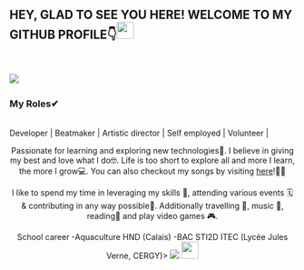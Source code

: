 <h2>HEY, GLAD TO SEE YOU HERE! WELCOME TO MY GITHUB PROFILE👇<img src="https://raw.githubusercontent.com/MartinHeinz/MartinHeinz/master/wave.gif" width="30px"></h2><br>

<a href="https://www.linkedin.com/in/william-berne/"><img src="https://img.shields.io/badge/LinkedIn-0077B5?style=for-the-badge&logo=linkedin&logoColor=white"></img></a>&nbsp;&nbsp;

<p align="center"><h3>My Roles✔</h3><br>Developer | Beatmaker | Artistic director | Self employed |  Volunteer |</p>

<p align="center">Passionate for learning and exploring new technologies💭. I believe in giving my best and love what I do🤓. Life is too short to explore all and more I learn, the more I grow💻. You can also checkout my songs by visiting <a href="https://soundcloud.com/hi-6rn">here</a>!🙋‍♀️</p>

<p align="center">I like to spend my time in leveraging my skills 💪, attending various events 🗓️ & contributing in any way possible🌟. Additionally travelling 🧳, music 🎼, reading📖 and play video games 🎮.</p>

<p align="center"> School career
  -Aquaculture HND (Calais)
  -BAC STI2D ITEC (Lycée Jules Verne, CERGY)>
<!--Trap--:)-->
<a href="https://github.com/404"><img src="https://user-images.githubusercontent.com/73097560/115834477-dbab4500-a447-11eb-908a-139a6edaec5c.gif"></a>

<img src="(https://imgs.search.brave.com/gYJ0gRpwxZH3NHw1GawuG2zOTvHlGJfcWDS4_PkWvhI/rs:fit:905:225:1/g:ce/aHR0cHM6Ly90c2Ux/Lm1tLmJpbmcubmV0/L3RoP2lkPU9JUC52/X3p1eGljM2ZLd0Zv/NnN2UXBXMnNnSGFE/NCZwaWQ9QXBp)" width="30px">


